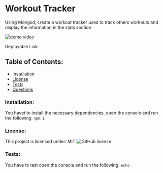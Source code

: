 # Workout Tracker  
Using Mongod, create a workout tracker used to track others workouts and display the information in the stats section

[![demo video](./trackfit.png)](https://watch.screencastify.com/v/gPC0oRZQaDx4yvffq4tb)

Deployable Link: 
## Table of Contents:
* [Installation](#installation)
* [License](#license)
* [Tests](#tests)
* [Questions](#questions)
### Installation:
You havet to install the necessary dependencies, open the console and run the following:
```npm i```
### License:
This project is licensed under:
MIT
![GitHub license](https://img.shields.io/github/license/Naereen/StrapDown.js.svg)
### Tests:
You have to test open the console and run the following:
```echo```
